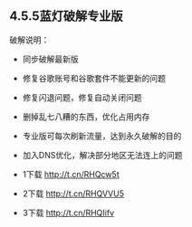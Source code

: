 
## 4.5.5蓝灯破解专业版
破解说明：
* 同步破解最新版
* 修复谷歌账号和谷歌套件不能更新的问题
* 修复闪退问题，修复自动关闭问题
* 删掉乱七八糟的东西，优化占用内存
* 专业版可每次刷新流量，达到永久破解的目的
* 加入DNS优化，解决部分地区无法连上的问题

* 1下载 http://t.cn/RHQcw5t
* 2下载 http://t.cn/RHQVVU5
* 3下载 http://t.cn/RHQIifv
